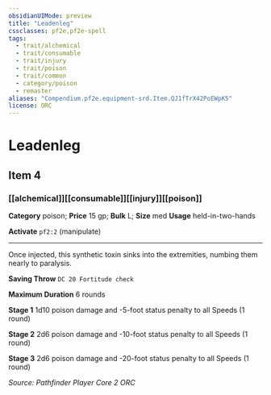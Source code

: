 ```yaml
---
obsidianUIMode: preview
title: "Leadenleg"
cssclasses: pf2e,pf2e-spell
tags:
  - trait/alchemical
  - trait/consumable
  - trait/injury
  - trait/poison
  - trait/common
  - category/poison
  - remaster
aliases: "Compendium.pf2e.equipment-srd.Item.QJ1fTrX42PoEWpK5"
license: ORC
---
```

# Leadenleg
## Item 4
### [[alchemical]][[consumable]][[injury]][[poison]]

**Category** poison; 
**Price** 15 gp; 
**Bulk** L; **Size** med
**Usage** held-in-two-hands

**Activate** `pf2:2` (manipulate)

* * *

Once injected, this synthetic toxin sinks into the extremities, numbing them nearly to paralysis.

**Saving Throw** `DC 20 Fortitude check`

**Maximum Duration** 6 rounds

**Stage 1** 1d10 poison damage and -5-foot status penalty to all Speeds (1 round)

**Stage 2** 2d6 poison damage and -10-foot status penalty to all Speeds (1 round)

**Stage 3** 2d6 poison damage and -20-foot status penalty to all Speeds (1 round)

*Source: Pathfinder Player Core 2*
*ORC*
